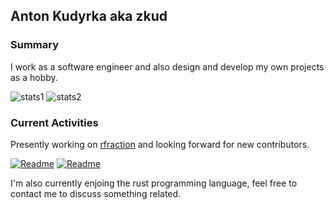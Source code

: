 ## Anton Kudyrka aka zkud

### Summary

I work as a software engineer and also design and develop my own projects as a hobby.

![stats1](https://github-readme-stats.vercel.app/api?username=zkud&count_private=true&show_icons=true&theme=dark)
![stats2](https://github-readme-stats.vercel.app/api/top-langs/?username=zkud&show_icons=true&theme=dark&layout=compact&langs_count=10)

### Current Activities

Presently working on [rfraction](https://github.com/zkud/rfraction) and looking forward for new contributors.

[![Readme](https://github-readme-stats.vercel.app/api/pin/?username=zkud&repo=simd-arrays-functions&theme=dark)](https://github.com/zkud/simd-arrays-functions)
[![Readme](https://github-readme-stats.vercel.app/api/pin/?username=zkud&repo=rfraction&theme=dark)](https://github.com/zkud/rfraction)

I'm also currently enjoing the rust programming language, feel free to contact me to discuss something related.
